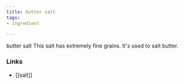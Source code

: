 ```yaml
---
title: butter salt
tags:
- ingredient

---
```

butter salt This salt has extremely fine grains. It's used to salt butter.

### Links

* [[salt]]
